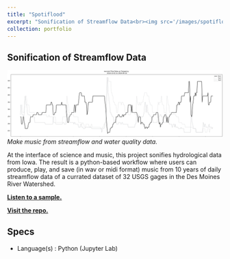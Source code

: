 ```yaml
---
title: "Spotiflood"
excerpt: "Sonification of Streamflow Data<br><img src='/images/spotiflood.png' style='max-heigh: 300px;'>"
collection: portfolio
---
```


Sonification of Streamflow Data
----------

![Visual of Sample Song](/images/sampleSong.png)
<i>Make music from streamflow and water quality data.</i>

At the interface of science and music, this project sonifies hydrological data from Iowa. 
The result is a python-based workflow where users can produce, play, and save (in wav or midi format) music from 10 years of daily streamflow data of a currated dataset of 32 USGS gages in the Des Moines River Watershed.

[**Listen to a sample.**](/files/raccoon-vibes-with-wq.mp3)

[**Visit the repo.**](https://github.com/gregjewi/spotiflood)

Specs
--------
- Language(s)   : Python (Jupyter Lab)